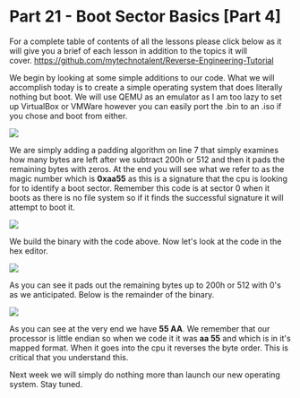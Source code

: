 # Part 21 - Boot Sector Basics \[Part 4\]

For a complete table of contents of all the lessons please click below as it will give you a brief of each lesson in addition to the topics it will cover.&nbsp;https://github.com/mytechnotalent/Reverse-Engineering-Tutorial

We begin by looking at some simple additions to our code. What we will accomplish today is to create a simple operating system that does literally nothing but boot. We will use QEMU as an emulator as I am too lazy to set up VirtualBox or VMWare however you can easily port the .bin to an .iso if you chose and boot from either.

<div class="slate-resizable-image-embed slate-image-embed__resize-full-width"><img src="https://media-exp1.licdn.com/dms/image/C4E12AQFKueFbAlgWJg/article-inline_image-shrink_1000_1488/0/1547203117260?e=1614211200&amp;v=beta&amp;t=8PWHO-WDVtVgLC9kT5b_yxnsq5nTG5s95iAQNkvicnM"/></div>

We are simply adding a padding algorithm on line 7 that simply examines how many bytes are left after we subtract 200h or 512 and then it pads the remaining bytes with zeros. At the end you will see what we refer to as the magic number which is __0xaa55__ as this is a signature that the cpu is looking for to identify a boot sector. Remember this code is at sector 0 when it boots as there is no file system so if it finds the successful signature it will attempt to boot it.

<div class="slate-resizable-image-embed slate-image-embed__resize-middle"><img src="https://media-exp1.licdn.com/dms/image/C4E12AQEL43xp4DVVtg/article-inline_image-shrink_1000_1488/0/1547203262774?e=1614211200&amp;v=beta&amp;t=oLsJf3_CU0zKIBCqYZXderlrdZeFPRyI1HYdbzpvsSQ"/></div>

We build the binary with the code above. Now let's look at the code in the hex editor.

<div class="slate-resizable-image-embed slate-image-embed__resize-full-width"><img src="https://media-exp1.licdn.com/dms/image/C4E12AQErn1vFqsRp3g/article-inline_image-shrink_1000_1488/0/1547203298648?e=1614211200&amp;v=beta&amp;t=Y78O1LwzNDCW5rRsIeywgK9Y-Fxcb49laWQBplI8t5g"/></div>

As you can see it pads out the remaining bytes up to 200h or 512 with 0's as we anticipated. Below is the remainder of the binary.

<div class="slate-resizable-image-embed slate-image-embed__resize-full-width"><img src="https://media-exp1.licdn.com/dms/image/C4E12AQGGcbn_T4vZyA/article-inline_image-shrink_1000_1488/0/1547203339833?e=1614211200&amp;v=beta&amp;t=7YTLtPcW3Ytq14eQg69yspd5zaN47z1_Qjo9Nwgfb8E"/></div>

As you can see at the very end we have __55 AA__. We remember that our processor is little endian so when we code it it was __aa 55__ and which is in it's mapped format. When it goes into the cpu it reverses the byte order. This is critical that you understand this.

Next week we will simply do nothing more than launch our new operating system. Stay tuned.